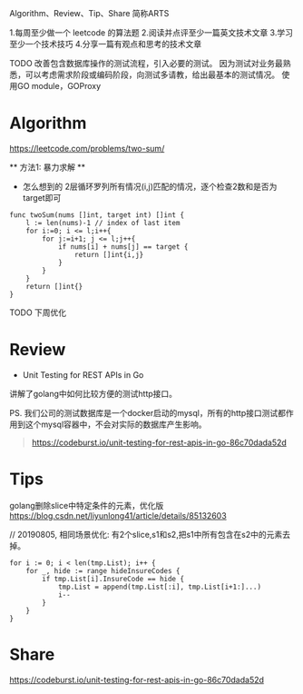 Algorithm、Review、Tip、Share 简称ARTS

1.每周至少做一个 leetcode 的算法题 2.阅读并点评至少一篇英文技术文章 3.学习至少一个技术技巧 4.分享一篇有观点和思考的技术文章

TODO
改善包含数据库操作的测试流程，引入必要的测试。
因为测试对业务最熟悉，可以考虑需求阶段或编码阶段，向测试多请教，给出最基本的测试情况。
使用GO module，GOProxy

# Algorithm

https://leetcode.com/problems/two-sum/

** 方法1: 暴力求解 **

* 怎么想到的
2层循环罗列所有情况(i,j)匹配的情况，逐个检查2数和是否为target即可

```
func twoSum(nums []int, target int) []int {
    l := len(nums)-1 // index of last item
    for i:=0; i <= l;i++{
        for j:=i+1; j <= l;j++{
            if nums[i] + nums[j] == target {
                return []int{i,j}
            }
        } 
    }
    return []int{}
}
```
TODO 下周优化

# Review
* Unit Testing for REST APIs in Go

讲解了golang中如何比较方便的测试http接口。

PS. 我们公司的测试数据库是一个docker启动的mysql，所有的http接口测试都作用到这个mysql容器中，不会对实际的数据库产生影响。

> https://codeburst.io/unit-testing-for-rest-apis-in-go-86c70dada52d


# Tips

golang删除slice中特定条件的元素，优化版
https://blog.csdn.net/liyunlong41/article/details/85132603

// 20190805, 相同场景优化: 有2个slice,s1和s2,把s1中所有包含在s2中的元素去掉。
```
for i := 0; i < len(tmp.List); i++ {
    for _, hide := range hideInsureCodes {
        if tmp.List[i].InsureCode == hide {
            tmp.List = append(tmp.List[:i], tmp.List[i+1:]...)
            i--
        }
    }
}
```

# Share

https://codeburst.io/unit-testing-for-rest-apis-in-go-86c70dada52d
